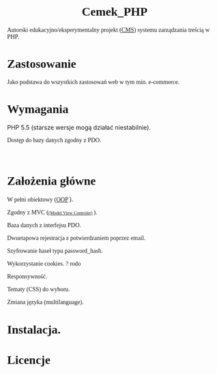 
<HTML>

<BODY LANG="pl-PL" LINK="#000080" VLINK="#800000" DIR="LTR">
<H1 ALIGN=CENTER STYLE="margin-top: 0.42cm; page-break-after: avoid"><FONT FACE="Palatino Linotype, serif">Cemek_PHP </FONT>
</H1>

<P STYLE="margin-bottom: 0cm"><FONT FACE="CMU Typewriter Text, monospace"><FONT FACE="Palatino Linotype, serif">Autorski
 edukacyjno/eksperymentalny projekt (<A HREF="https://pl.wikipedia.org/wiki/System_zarządzania_treścią">CMS</A>) systemu zarządzania treścią w PHP.</FONT></FONT></P>
<H1 CLASS="western"><FONT FACE="Palatino Linotype, serif">Zastosowanie</FONT></H1>
<P CLASS="wcięcie-pierwszego-wiersza"><FONT FACE="Palatino Linotype, serif">Jako
podstawa do wszystkich zastosowań web w tym min. e-commerce.</FONT></P>
<H1 CLASS="western"><FONT FACE="Palatino Linotype, serif">Wymagania</FONT></H1>
<P CLASS="wcięcie-pierwszego-wiersza">PHP 5.5 (starsze wersje mogą
działać niestabilnie).</P>
<P CLASS="wcięcie-pierwszego-wiersza"><FONT FACE="Palatino Linotype, serif">Dostęp
do bazy danych zgodny z PDO.</FONT></P>
<P STYLE="margin-bottom: 0cm"><BR>
</P>
<H1 CLASS="western"><FONT FACE="Palatino Linotype, serif">Założenia główne </FONT>
</H1>
<P CLASS="wcięcie-pierwszego-wiersza"><FONT FACE="Palatino Linotype, serif">W
pełni obiektowy (</FONT><A HREF="https://pl.wikipedia.org/wiki/Programowanie_obiektowe"><FONT FACE="Palatino Linotype, serif">OOP</FONT></FONT></A><FONT FACE="Palatino Linotype, serif">
</FONT></FONT>).

</P>
<P CLASS="wcięcie-pierwszego-wiersza"><FONT FACE="Palatino Linotype, serif">Zgodny
z MVC (</FONT><A HREF="https://pl.wikipedia.org/wiki/Model-View-Controller"><FONT FACE="Palatino Linotype, serif"><FONT SIZE=1 STYLE="font-size: 8pt">(Model View Controler)</FONT></FONT></A><FONT FACE="Palatino Linotype, serif"><FONT SIZE=1 STYLE="font-size: 8pt">
 </FONT>).

</P>
<P CLASS="wcięcie-pierwszego-wiersza"><FONT FACE="Palatino Linotype, serif">Baza
danych z interfejsu PDO.</FONT></P>
<P CLASS="wcięcie-pierwszego-wiersza"><FONT FACE="Palatino Linotype, serif">Dwuetapowa
rejestracja z potwierdzaniem poprzez email.</FONT></P>
<P CLASS="wcięcie-pierwszego-wiersza"><FONT FACE="Palatino Linotype, serif">Szyfrowanie
haseł typu password_hash.</FONT></P>
<P CLASS="wcięcie-pierwszego-wiersza"><FONT FACE="Palatino Linotype, serif">Wykorzystanie
cookies. ? rodo</FONT></P>
<P CLASS="wcięcie-pierwszego-wiersza"><FONT FACE="Palatino Linotype, serif">Responsywność.</FONT></P>
<P CLASS="wcięcie-pierwszego-wiersza"><FONT FACE="Palatino Linotype, serif">Tematy
(CSS) do wyboru.</FONT></P>
<P CLASS="wcięcie-pierwszego-wiersza"><FONT FACE="Palatino Linotype, serif">Zmiana
języka (multilanguage).</FONT></P>
<H1 CLASS="western"><FONT FACE="Palatino Linotype, serif">Instalacja.</FONT></H1>
<H1 CLASS="western"><FONT FACE="Palatino Linotype, serif">Licencje</FONT></H1>
<P STYLE="margin-bottom: 0cm"><FONT FACE="Palatino Linotype, serif">	</FONT></P>
<P STYLE="margin-bottom: 0cm"><FONT FACE="Palatino Linotype, serif">	</FONT></P>
<P STYLE="margin-bottom: 0cm"><FONT FACE="Palatino Linotype, serif">	</FONT></P>
<P STYLE="margin-bottom: 0cm"><BR>
</P>
<P STYLE="margin-bottom: 0cm"> 
</P>
<P STYLE="margin-bottom: 0cm"><BR>
</P>
<P STYLE="margin-bottom: 0cm"><BR>
</P>
<P STYLE="margin-bottom: 0cm"><BR>
</P>
<P STYLE="margin-bottom: 0cm"><BR>
</P>
<P STYLE="margin-bottom: 0cm"><BR>
</P>

